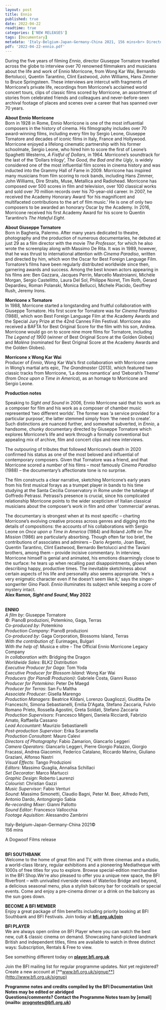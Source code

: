 ```yaml
---
layout: post
title: Ennio
published: true
date: 2022-04-22
readtime: true
categories: ['NEW RELEASES']
tags: [Documentary]
metadata: 'Italy-Belgium-Japan-Germany-China 2021, 156 mins<br> Director: Giuseppe Tornatore'
pdf: '2022-04-22-ennio.pdf'
---
```


During the five years of filming _Ennio_, director Giuseppe Tornatore travelled across the globe to interview over 70 renowned filmmakers and musicians about the life and work of Ennio Morricone, from Wong Kar Wai, Bernardo Bertolucci, Quentin Tarantino, Clint Eastwood, John Williams, Hans Zimmer to Bruce Springsteen. These interviews are intercut with fragments of Morricone’s private life, recordings from Morricone’s acclaimed world concert tours, clips of classic films scored by Morricone, an assortment of stories from celebrated friends and colleagues and never-before-seen archival footage of places and scenes over a career that has spanned over 70 years.

**About Ennio Morricone**  
Born in 1928 in Rome, Ennio Morricone is one of the most influential composers in the history of cinema. His filmography includes over 70 award-winning films, including every film by Sergio Leone, Giuseppe Tornatore and decades of iconic films in Italy, France and Hollywood. Morricone enjoyed a lifelong cinematic partnership with his former schoolmate, Sergio Leone, who hired him to score the first of Leone’s Spaghetti Westerns, _A Fistful of Dollars_, in 1964. Morricone’s soundtrack for the last of the ‘Dollars trilogy’, _The Good, the Bad and the Ugly_, is widely considered one of the most influential film scores in cinema history and was inducted into the Grammy Hall of Fame in 2009. Morricone has inspired many musicians from film scoring to rock bands, including Hans Zimmer, John Williams, Dire Straits, Muse, Metallica and Radiohead. Morricone has composed over 500 scores in film and television, over 100 classical works and sold over 70 million records over his 70-year-old career. In 2007, he received the Academy Honorary Award ‘for his magnificent and multifaceted contributions to the art of film music.’ He is one of only two composers to be awarded an honorary Oscar by the Academy. In 2016, Morricone received his first Academy Award for his score to Quentin Tarantino’s _The Hateful Eight_.

**About Giuseppe Tornatore**  
Born in Bagheria, Palermo. After many years dedicated to theatre, photography and the production of numerous documentaries, he debuted at just 29 as a film director with the movie _The Professor_, for which he also wrote the screenplay along with Massimo De Rita. It was in 1989, however, that he was thrust to international attention with _Cinema Paradiso_, written and directed by him, which won the Oscar for Best Foreign Language Film. Tornatore’s films have been regularly distributed worldwide since then, garnering awards and success. Among the best known actors appearing in his films are:  Ben Gazzara, Jacques Perrin, Marcello Mastroianni, Michèle Morgan,  Sergio Castellitto, Laura Del Sol, Philippe Noiret, Tim Roth, Gerard Depardieu, Roman Polanski, Monica Bellucci, Michele Placido, Geoffrey Rush,  Jeremy Irons.

**Morricone x Tornatore**  
In 1988, Morricone started a longstanding and fruitful collaboration with Giuseppe Tornatore. His first score for Tornatore was for _Cinema Paradiso_ (1988), which won Best Foreign Language Film at the Academy Awards and the  Special Jury Prize at the 42nd Cannes Film Festival. Morricone also received a BAFTA for Best  Original Score for the film with his son, Andrea. Morricone would go on to score nine more films  for Tornatore, including  _The Legend of 1900_ (winner of Best Original Score at the Golden  Globes) and _Malèna_ (nominated for Best Original Score at the Academy Awards and the  Golden Globes).

**Morricone x Wong Kar Wai**  
Producer of _Ennio_, Wong Kar Wai’s first collaboration with Morricone came in Wong’s martial arts epic, _The Grandmaster_ (2013), which featured two classic tracks from Morricone, ‘La donna romantica’ and ‘Deborah’s Theme’ (from _Once upon a Time in America_), as an homage to Morricone and Sergio Leone.

**Production notes**

Speaking to _Sight and Sound_ in 2006, Ennio Morricone said that his work as a composer for film and his work as a composer of chamber music represented ‘two different worlds’. The former was ‘a service provided for a particular purpose’, the latter stemmed simply from ‘the need to create’. Such distinctions are nuanced further, and somewhat subverted, in _Ennio_, a handsome, chunky documentary directed by Giuseppe Tornatore which explores Morricone’s life and work through a formally conventional but appealing mix of archive, film and concert clips and new interviews.

The outpouring of tributes that followed Morricone’s death in 2020 confirmed his status as one of the most beloved and influential of contemporary composers. Given that Tornatore was a friend, and that Morricone scored a number of his films – most famously _Cinema Paradiso_ (1988) – the documentary’s affectionate tone is no surprise.

The film constructs a clear narrative, sketching Morricone’s early years from his first musical forays as a trumpet player in bands to his time studying at the Santa Cecilia Conservatory in Rome under the tutelage of Goffredo Petrassi. Petrassi’s presence is crucial, since his complicated relationship Morricone points to the wider scepticism of Italian classical musicians about the composer’s work in film and other ‘commercial’ arenas.

The documentary is strongest when at its most specific – charting Morricone’s evolving creative process across genres and digging into the details of compositions: the accounts of his collaborations with Sergio Leone on  _Once upon a Time in America_ (1984) and Roland Joffé on _The Mission_ (1986) are particularly absorbing. Though often far too brief, the contributions of associates and admirers – Dario Argento, Joan Baez, Quentin Tarantino,  Clint Eastwood, Bernardo Bertolucci and the Taviani brothers, among them – provide incisive commentary. In interview, Morricone himself is genial and animated, his emotions disarmingly close to the surface: he tears up when recalling past disappointments, glows when describing happy, productive times. The inevitable sketchiness about certain aspects of his life and personality also seems appropriate. ‘He’s a very enigmatic character even if he doesn’t seem like it,’ says the singer-songwriter Gino Paoli. _Ennio_ illuminates its subject while keeping a core of mystery intact.  
**Alex Ramon, _Sight and Sound_, May 2022**
<br><br>

**ENNIO**  
_A film by_: Giuseppe Tornatore  
©: PianoB produzioni, Potemkino, Gaga, Terras  
_Co-produced by_: Potemkino  
_Production Company_: PianoB produzioni  
_Co-produced by_: Gaga Corporation,  Blossoms Island, Terras  
_With the contribution of_: Eurimages, Bulgari  
_With the help of_: Musica e oltre - The Official  Ennio Morricone Legacy Company  
_In collaboration with_: Bridging the Dragon  
_Worldwide Sales_: BLK2 Distribution  
_Executive Producer for Gaga_: Tom Yoda  
_Executive Producer for Blossom Island_:  Wong Kar Wai  
_Producers (for PianoB Produzioni)_:  Gabriele Costa, Gianni Russo  
_Producer for Potemkino_: Peter De Maegd  
_Producer for Terras_: San Fu Maltha  
_Associate Producer_: Gisella Marengo  
_Production Managers_: Beatrice Kildani, Lorenzo Quagliozzi, Giuditta De Franceschi, Simona Sebastianelli, Emilia D'Agata, Stefano Zaccaria, Fulvio Romano Prieto, Rossella Agostini, Greta Soldati, Stefano Zaccaria  
_Production Supervisors_: Francesco Migeni,  Daniela Ricciardi, Fabrizio Amato, Raffaella Cassano  
_Lead Accountant_: Maurizio Sebastianelli  
_Post-production Supervisor_: Erika Scaramella  
_Production Consultant_: Mauro Calevi  
_Directors of Photography_: Fabio Zamarion,  Giancarlo Leggeri  
_Camera Operators_: Giancarlo Leggeri,  Pierre Giorgio Palazzo, Giorgio Fracassi,  Andrea Giacomini, Federico Catalano,  Riccardo Marino, Giuliano Graziani, Alfonso Nastri  
_Visual Effects_: Tango Produzioni  
_Editors_: Massimo Quaglia, Annalisa Schillaci  
_Set Decorator_: Marco Martucci  
_Graphic Design_: Roberto Laurenzi  
_Colourist_: Christian Gazzi  
_Music Supervisor_: Fabio Venturi  
_Sound_: Massimo Simonetti, Claudio Bagni,  Peter M. Beer, Alfredo Petti, Antonio Dardo, Antongiorgio Sabia  
_Re-recording Mixer_: Gianni Pallotto  
_Sound Editor_: Francesco Vallocchia  
_Footage Aquisition_: Alessandro Zambrini

Italy-Belgium-Japan-Germany-China 2021©  
156 mins

A Dogwoof Films release
<br><br>

**BFI SOUTHBANK**  
Welcome to the home of great film and TV, with three cinemas and a studio, a world-class library, regular exhibitions and a pioneering Mediatheque with 1000s of free titles for you to explore. Browse special-edition merchandise in the BFI Shop.We&#39;re also pleased to offer you a unique new space, the BFI Riverfront – with unrivalled riverside views of Waterloo Bridge and beyond, a delicious seasonal menu, plus a stylish balcony bar for cocktails or special events. Come and enjoy a pre-cinema dinner or a drink on the balcony as the sun goes down.  

**BECOME A BFI MEMBER**  
Enjoy a great package of film benefits including priority booking at BFI Southbank and BFI Festivals. Join today at [**bfi.org.uk/join**](http://www.bfi.org.uk/join)  

**BFI PLAYER**  
 We are always open online on BFI Player where you can watch the best new, cult &amp; classic cinema on demand. Showcasing hand-picked landmark British and independent titles, films are available to watch in three distinct ways: Subscription, Rentals &amp; Free to view.  

See something different today on [**player.bfi.org.uk**](https://player.bfi.org.uk)  

Join the BFI mailing list for regular programme updates. Not yet registered? Create a new account at [**www.bfi.org.uk/signup**](http://www.bfi.org.uk/signup)

**Programme notes and credits compiled by the BFI Documentation Unit  
Notes may be edited or abridged  
Questions/comments? Contact the Programme Notes team by [email](mailto: prognotes@bfi.org.uk)**

<!--stackedit_data:
eyJoaXN0b3J5IjpbNTM3MDMxMzY3XX0=
-->
